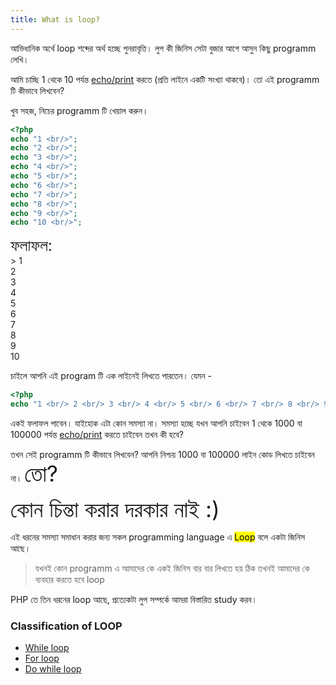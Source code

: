 ```yaml
---
title: What is loop?
---
```


আভিধানিক অর্থে loop শব্দের অর্থ হচ্ছে পুনরাবৃত্তি। লুপ কী জিনিস সেটা বুজার আগে আসুন কিছু programm লেখি। 

আমি চাচ্ছি 1 থেকে 10 পর্যন্ত [echo/print](echo_print.md) করতে (প্রতি লাইনে একটি সংখ্যা থাকবে)। তো এই programm টি কীভাবে লিখবেন?

খুব সহজ, নিচের programm টি খেয়াল করুন।

```php
<?php
echo "1 <br/>";
echo "2 <br/>";
echo "3 <br/>";
echo "4 <br/>";
echo "5 <br/>";
echo "6 <br/>";
echo "7 <br/>";
echo "8 <br/>";
echo "9 <br/>";
echo "10 <br/>";
```
<div style="font-size:25px">ফলাফল:</div>
> 
1 <br/>2 <br/>3 <br/>4 <br/>5 <br/>6 <br/>7 <br/>8 <br/>9 <br/>10 <br/>

চাইলে আপনি এই program টি এক লাইনেই লিখতে পারতেন। যেমন -
```php
<?php
echo "1 <br/> 2 <br/> 3 <br/> 4 <br/> 5 <br/> 6 <br/> 7 <br/> 8 <br/> 9 <br/> 10";
```
একই ফলাফল পাবেন। যাইহোক এটা কোন সমস্যা না। সমস্যা হচ্ছে যখন আপনি চাইবেন 1 থেকে 1000 বা 100000 পর্যন্ত [echo/print](echo_print.md) করতে চাইবেন তখন কী হবে?

তখন সেই programm টি কীভাবে লিখবেন? আপনি নিশ্চয় 1000 বা 100000 লাইন কোড লিখতে চাইবেন না। <span style="font-size:35px;">তো?</span>

<span style="font-size:35px;">কোন চিন্তা করার দরকার নাই :)</span>

এই ধরনের সমস্যা সমাধান করার জন্য সকল programming language এ <mark class="green">Loop</mark> বলে একটা জিনিস আছে।

> যখনই কোন programm এ আমাদের কে একই জিনিস বার বার লিখতে হয় ঠিক তখনই আমাদের কে ব্যবহার করতে হবে loop

PHP তে তিন ধরনের loop আছে, প্রত্যেকটা লুপ সম্পর্কে আমরা বিস্তারিত study করব।

### Classification of LOOP
* [While loop](while_loop.md)
* [For loop](for_loop.md)
* [Do while loop](do_while.md)
